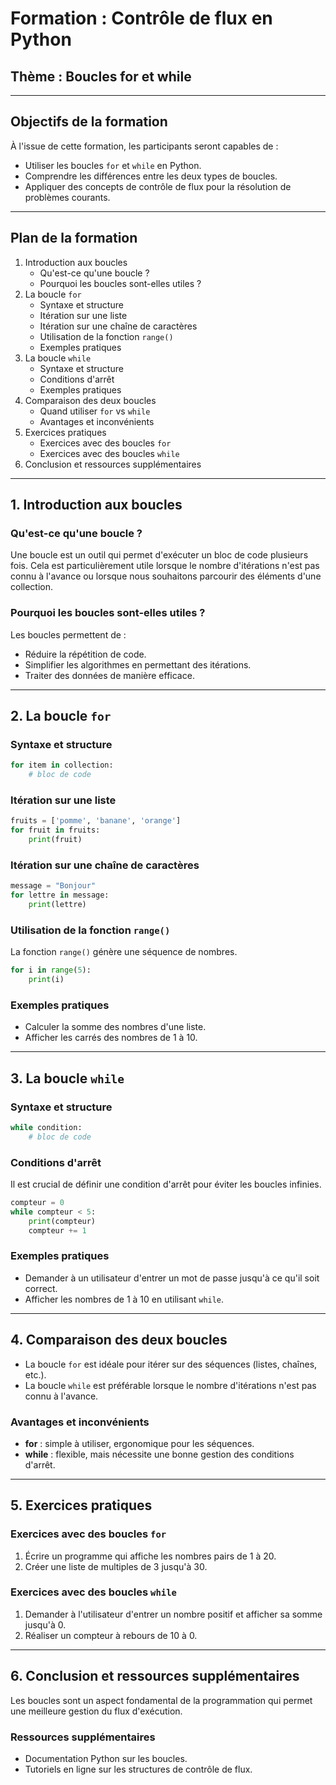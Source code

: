 # Formation : Contrôle de flux en Python  
## Thème : Boucles for et while  

---  
## Objectifs de la formation  
À l'issue de cette formation, les participants seront capables de :  
- Utiliser les boucles `for` et `while` en Python.  
- Comprendre les différences entre les deux types de boucles.  
- Appliquer des concepts de contrôle de flux pour la résolution de problèmes courants.  

---  
## Plan de la formation  
1. Introduction aux boucles  
    - Qu'est-ce qu'une boucle ?  
    - Pourquoi les boucles sont-elles utiles ?  
2. La boucle `for`  
    - Syntaxe et structure  
    - Itération sur une liste  
    - Itération sur une chaîne de caractères  
    - Utilisation de la fonction `range()`  
    - Exemples pratiques  
3. La boucle `while`  
    - Syntaxe et structure  
    - Conditions d'arrêt  
    - Exemples pratiques  
4. Comparaison des deux boucles  
    - Quand utiliser `for` vs `while`  
    - Avantages et inconvénients  
5. Exercices pratiques  
    - Exercices avec des boucles `for`  
    - Exercices avec des boucles `while`  
6. Conclusion et ressources supplémentaires  

---  

## 1. Introduction aux boucles  
### Qu'est-ce qu'une boucle ?  
Une boucle est un outil qui permet d'exécuter un bloc de code plusieurs fois. Cela est particulièrement utile lorsque le nombre d'itérations n'est pas connu à l'avance ou lorsque nous souhaitons parcourir des éléments d'une collection.  

### Pourquoi les boucles sont-elles utiles ?  
Les boucles permettent de :  
- Réduire la répétition de code.  
- Simplifier les algorithmes en permettant des itérations.  
- Traiter des données de manière efficace.  

---  

## 2. La boucle `for`  
### Syntaxe et structure  
```python  
for item in collection:  
    # bloc de code  
```  
### Itération sur une liste  
```python  
fruits = ['pomme', 'banane', 'orange']  
for fruit in fruits:  
    print(fruit)  
```  
### Itération sur une chaîne de caractères  
```python  
message = "Bonjour"  
for lettre in message:  
    print(lettre)  
```  
### Utilisation de la fonction `range()`  
La fonction `range()` génère une séquence de nombres.  
```python  
for i in range(5):  
    print(i)  
```  
### Exemples pratiques  
- Calculer la somme des nombres d'une liste.  
- Afficher les carrés des nombres de 1 à 10.  

---  

## 3. La boucle `while`  
### Syntaxe et structure  
```python  
while condition:  
    # bloc de code  
```  
### Conditions d'arrêt  
Il est crucial de définir une condition d'arrêt pour éviter les boucles infinies.  
```python  
compteur = 0  
while compteur < 5:  
    print(compteur)  
    compteur += 1  
```  
### Exemples pratiques  
- Demander à un utilisateur d'entrer un mot de passe jusqu'à ce qu'il soit correct.  
- Afficher les nombres de 1 à 10 en utilisant `while`.  

---  

## 4. Comparaison des deux boucles  
- La boucle `for` est idéale pour itérer sur des séquences (listes, chaînes, etc.).  
- La boucle `while` est préférable lorsque le nombre d'itérations n'est pas connu à l'avance.  

### Avantages et inconvénients  
- **for** : simple à utiliser, ergonomique pour les séquences.  
- **while** : flexible, mais nécessite une bonne gestion des conditions d'arrêt.  

---  

## 5. Exercices pratiques  
### Exercices avec des boucles `for`  
1. Écrire un programme qui affiche les nombres pairs de 1 à 20.  
2. Créer une liste de multiples de 3 jusqu'à 30.  
### Exercices avec des boucles `while`  
1. Demander à l'utilisateur d'entrer un nombre positif et afficher sa somme jusqu'à 0.  
2. Réaliser un compteur à rebours de 10 à 0.  

---  

## 6. Conclusion et ressources supplémentaires  
Les boucles sont un aspect fondamental de la programmation qui permet une meilleure gestion du flux d'exécution.  

### Ressources supplémentaires  
- Documentation Python sur les boucles.  
- Tutoriels en ligne sur les structures de contrôle de flux.